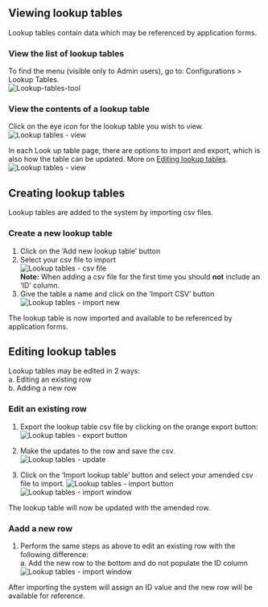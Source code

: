 ## Viewing lookup tables

Lookup tables contain data which may be referenced by application forms. 

### View the list of lookup tables
To find the menu (visible only to Admin users), go to: Configurations > Lookup Tables.  
![Lookup-tables-tool](/images/Lookup-tables1.png)

### View the contents of a lookup table
Click on the eye icon for the lookup table you wish to view.  
![Lookup tables - view](/images/Lookup-tables2.png)

In each Look up table page, there are options to import and export, which is also how the table can be updated. More on [Editing lookup tables]( #editing-lookup-tables).  
![Lookup tables - view](/images/Lookup-tables3.png)

## Creating lookup tables
Lookup tables are added to the system by importing csv files.  
### Create a new lookup table
1. Click on the ‘Add new lookup table’ button  
2. Select your csv file to import  
![Lookup tables - csv file](/images/Lookup-tables4.png)  
**Note:** When adding a csv file for the first time you should **not** include an ‘ID’ column.  
3. Give the table a name and click on the ‘Import CSV’ button  
![Lookup tables - import new](/images/Lookup-tables5.png)

The lookup table is now imported and available to be referenced by application forms.  
## Editing lookup tables
Lookup tables may be edited in 2 ways:  
a. Editing an existing row  
b. Adding a new row  

### Edit an existing row
1. Export the lookup table csv file by clicking on the orange export button:   
![Lookup tables - export button](/images/Lookup-tables6.png)

2. Make the updates to the row and save the csv.  
![Lookup tables - update](/images/Lookup-tables7.png)

3. Click on the ‘Import lookup table’ button and select your amended csv file to import. 
![Lookup tables - import button](/images/Lookup-tables8.png)  
![Lookup tables - import window](/images/Lookup-tables9.png)


The lookup table will now be updated with the amended row. 

### Aadd a new row
1. Perform the same steps as above to edit an existing row with the following difference:  
    a. Add the new row to the bottom and do not populate the ID column
![Lookup tables - import window](/images/Lookup-tables10.png)

After importing the system will assign an ID value and the new row will be available for reference. 
